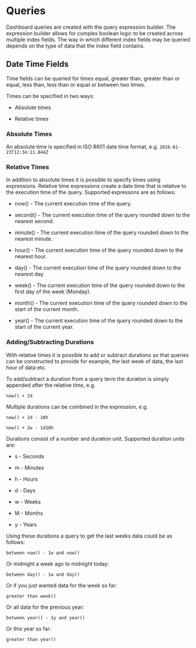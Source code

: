 # Queries

Dashboard queries are created with the query expression builder. The expression builder allows for complex boolean logic to be created across multiple index fields. The way in which different index fields may be queried depends on the type of data that the index field contains.

## Date Time Fields

Time fields can be queried for times equal, greater than, greater than or equal, less than, less than or equal or between two times.

Times can be specified in two ways:

* Absolute times

* Relative times


### Absolute Times

An absolute time is specified in ISO 8601 date time format, e.g.  `2016-01-23T12:34:11.844Z`

### Relative Times

In addition to absolute times it is possible to specify times using expressions. Relative time expressions create a date time that is relative to the execution time of the query. Supported expressons are as follows:

* now\(\) - The current execution time of the query.

* second\(\) - The current execution time of the query rounded down to the nearest second.

* minute\(\) - The current execution time of the query rounded down to the nearest minute.

* hour\(\) - The current execution time of the query rounded down to the nearest hour.

* day\(\) - The current execution time of the query rounded down to the nearest day.

* week\(\) - The current execution time of the query rounded down to the first day of the week \(Monday\).

* month\(\) - The current execution time of the query rounded down to the start of the current month.

* year\(\) - The current execution time of the query rounded down to the start of the current year.


### Adding\/Subtracting Durations

With relative times it is possible to add or subtract durations so that queries can be constructed to provide for example, the last week of data, the last hour of data etc.

To add\/subtract a duration from a query term the duration is simply appended after the relative time, e.g.

`now() + 2d`

Multiple durations can be combined in the expression, e.g.

`now() + 2d - 10h`

`now() + 2w - 1d10h`

Durations consist of a number and duration unit. Supported duration units are:

* s - Seconds

* m - Minutes

* h - Hours

* d - Days

* w - Weeks

* M - Months

* y - Years


Using these durations a query to get the last weeks data could be as follows:

`between now() - 1w and now()`

Or midnight a week ago to midnight today:

`between day() - 1w and day()`

Or if you just wanted data for the week so far:

`greater than week()`

Or all data for the previous year:

`between year() - 1y and year()`

Or this year so far:

`greater than year()`